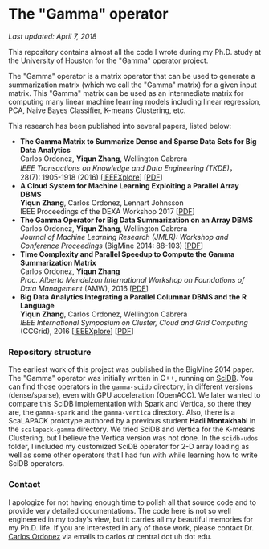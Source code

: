 # The "Gamma" operator

*Last updated: April 7, 2018*

This repository contains almost all the code I wrote during my Ph.D. study at the University of Houston for the "Gamma" operator project.

The "Gamma" operator is a matrix operator that can be used to generate a summarization matrix (which we call the "Gamma" matrix) for a given input matrix. This "Gamma" matrix can be used as an intermediate matrix for computing many linear machine learning models including linear regression, PCA, Naive Bayes Classifier, K-means Clustering, etc.

This research has been published into several papers, listed below:

* **The Gamma Matrix to Summarize Dense and Sparse Data Sets for Big Data Analytics**
<br>Carlos Ordonez, **Yiqun Zhang**, Wellington Cabrera
<br>*IEEE Transactions on Knowledge and Data Engineering (TKDE)*，
<br>28(7): 1905-1918 (2016) [[IEEEXplore](http://ieeexplore.ieee.org/xpl/articleDetails.jsp?arnumber=7439851)] [[PDF](http://www2.cs.uh.edu/~yzhang/research/w-2016-TKDE-gamma.pdf)]
* **A Cloud System for Machine Learning Exploiting a Parallel Array DBMS**
<br>**Yiqun Zhang**, Carlos Ordonez, Lennart Johnsson
<br>IEEE Proceedings of the DEXA Workshop 2017 [[PDF](http://www2.cs.uh.edu/~yzhang/research/gammacloud.pdf)]
* **The Gamma Operator for Big Data Summarization on an Array DBMS**
<br>Carlos Ordonez, **Yiqun Zhang**, Wellington Cabrera 
<br>*Journal of Machine Learning Research (JMLR): Workshop and Conference Proceedings* (BigMine 2014: 88-103) [[PDF](http://www2.cs.uh.edu/~yzhang/research/gamma.pdf)]
* **Time Complexity and Parallel Speedup to Compute the Gamma Summarization Matrix**
<br>Carlos Ordonez, **Yiqun Zhang**
<br>*Proc. Alberto Mendelzon International Workshop on Foundations of Data Management* (AMW), 2016 [[PDF](http://www2.cs.uh.edu/~yzhang/research/w-2016-AMW-gammathry.pdf)]
* **Big Data Analytics Integrating a Parallel Columnar DBMS and the R Language**
<br>**Yiqun Zhang**, Carlos Ordonez, Wellington Cabrera 
<br>*IEEE International Symposium on Cluster, Cloud and Grid Computing* (CCGrid), 2016 [[IEEEXplore](http://ieeexplore.ieee.org/xpl/articleDetails.jsp?arnumber=7515749)] [[PDF](http://www2.cs.uh.edu/~yzhang/research/w-2016-CCGrid-colbda-short.pdf)]

### Repository structure
The earliest work of this project was published in the BigMine 2014 paper. The "Gamma" operator was initially written in C++, running on [SciDB](https://www.paradigm4.com/technology/#In-Database_Analytics). You can find those operators in the `gamma-scidb` directory, in different versions (dense/sparse), even with GPU acceleration (OpenACC). We later wanted to compare this SciDB implementation with Spark and Vertica, so there they are, the `gamma-spark` and the `gamma-vertica` directory. Also, there is a ScaLAPACK prototype authored by a previous student **Hadi Montakhabi** in the `scalapack-gamma` directory. We tried SciDB and Vertica for the K-means Clustering, but I believe the Vertica version was not done. In the `scidb-udos` folder, I included my customized SciDB operator for 2-D array loading as well as some other operators that I had fun with while learning how to write SciDB operators.

### Contact
I apologize for not having enough time to polish all that source code and to provide very detailed documentations. The code here is not so well engineered in my today's view, but it carries all my beautiful memories for my Ph.D. life. If you are interested in any of those work, please contact Dr. [Carlos Ordonez](http://www2.cs.uh.edu/~ordonez/index.html) via emails to carlos *at* central dot uh dot edu.
